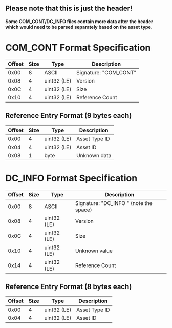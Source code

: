 ## Please note that this is just the header! 
#### Some COM_CONT/DC_INFO files contain more data after the header which would need to be parsed separately based on the asset type.

# COM_CONT Format Specification

| Offset | Size | Type | Description |
|--------|------|------|-------------|
| 0x00 | 8 | ASCII | Signature: "COM_CONT" |
| 0x08 | 4 | uint32 (LE) | Version |
| 0x0C | 4 | uint32 (LE) | Size |
| 0x10 | 4 | uint32 (LE) | Reference Count |

## Reference Entry Format (9 bytes each)
| Offset | Size | Type | Description |
|--------|------|------|-------------|
| 0x00 | 4 | uint32 (LE) | Asset Type ID |
| 0x04 | 4 | uint32 (LE) | Asset ID |
| 0x08 | 1 | byte | Unknown data |

# DC_INFO Format Specification

| Offset | Size | Type | Description |
|--------|------|------|-------------|
| 0x00 | 8 | ASCII | Signature: "DC_INFO " (note the space) |
| 0x08 | 4 | uint32 (LE) | Version |
| 0x0C | 4 | uint32 (LE) | Size |
| 0x10 | 4 | uint32 (LE) | Unknown value |
| 0x14 | 4 | uint32 (LE) | Reference Count |

## Reference Entry Format (8 bytes each)
| Offset | Size | Type | Description |
|--------|------|------|-------------|
| 0x00 | 4 | uint32 (LE) | Asset Type ID |
| 0x04 | 4 | uint32 (LE) | Asset ID |
